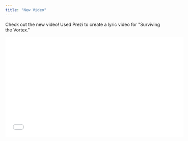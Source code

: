 ```yaml
---
title: "New Video"
---
```


Check out the new video! Used Prezi to create a lyric video for "Surviving the Vortex."

<iframe width="560" height="315" src="//www.youtube.com/embed/oiNSpgsqSJc" frameborder="0" allowfullscreen></iframe>
